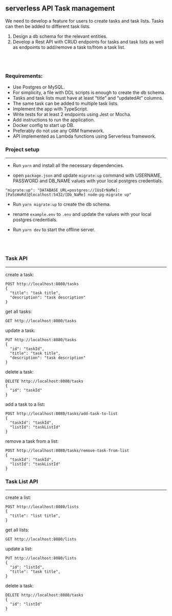 ## serverless API Task management

We need to develop a feature for users to create tasks and task lists. Tasks can then be
added to different task lists.

1. Design a db schema for the relevant entities.
2. Develop a Rest API with CRUD endpoints for tasks and task lists as well as endpoints to
   add/remove a task to/from a task list.

<br/>
<br/>

### Requirements:

- Use Postgres or MySQL.
- For simplicity, a file with DDL scripts is enough to create the db schema.
- Tasks and task lists must have at least “title” and “updatedAt” columns.
- The same task can be added to multiple task lists.
- Implement the app with TypeScript.
- Write tests for at least 2 endpoints using Jest or Mocha.
- Add instructions to run the application.
- Docker config to start up DB.
- Preferably do not use any ORM framework.
- API implemented as Lambda functions using Serverless framework.

### Project setup

<hr/>


- Run `yarn` and install all the necessary dependencies.

- open `package.json` and update `migrate:up` command with USERNAME, PASSWORD and DB_NAME values with your local postgres credentials.

```
"migrate:up": "DATABASE_URL=postgres://[UsErNaMe]:[PaSsWoRd]@localhost:5432/[Db_NaMe] node-pg-migrate up"
```

- Run `yarn migrate:up` to create the db schema.

- rename `example.env` to `.env` and update the values with your local postgres credentials.

- Run `yarn dev` to start the offline server.

<br/>
<br/>

### Task API

<hr/>

create a task:

```
POST http://localhost:8080/tasks
{
  "title": "task title",
  "description": "task description"
}
```

get all tasks:

```
GET http://localhost:8080/tasks
```

update a task:

```
PUT http://localhost:8080/tasks
{
  "id": "taskId",
  "title": "task title",
  "description": "task description"
}
```

delete a task:

```
DELETE http://localhost:8080/tasks
{
  "id": "taskId"
}
```

add a task to a list:

```
POST http://localhost:8080/tasks/add-task-to-list
{
  "taskId": "taskId",
  "listId": "taskListId"
}
```

remove a task from a list:

```
POST http://localhost:8080/tasks/remove-task-from-list
{
  "taskId": "taskId",
  "listId": "taskListId"
}
```

### Task List API

<hr/>

create a list:

```
POST http://localhost:8080/lists
{
  "title": "list title",
}
```

get all lists:

```
GET http://localhost:8080/lists
```

update a list:

```
PUT http://localhost:8080/lists
{
  "id": "listId",
  "title": "task title",
}
```

delete a task:

```
DELETE http://localhost:8080/tasks
{
  "id": "listId"
}
```
